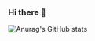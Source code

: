 ### Hi there 👋
![Anurag's GitHub stats](https://github-readme-stats.vercel.app/api?username=baumquehen&count_private=true&show_icons=true)


<!--
**baumquehen/baumquehen** is a ✨ _special_ ✨ repository because its `README.md` (this file) appears on your GitHub profile.

Here are some ideas to get you started:

- 🔭 I’m currently working on ...
- 🌱 I’m currently learning ...
- 👯 I’m looking to collaborate on ...
- 🤔 I’m looking for help with ...
- 💬 Ask me about ...
- 📫 How to reach me: ...
- 😄 Pronouns: ...
- ⚡ Fun fact: ...
-->
